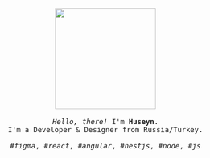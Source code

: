<p align="center">

  <br>
  <br>
  
  <img width="200" src="https://github.com/K0pB3N/Ri7vaI/blob/main/shiba-eye.gif">
 
  <br>
  <br>
  
  <samp>
    <i>Hello, there!</i> I'm <b>Huseyn</b>.
    <br> 
    I'm a Developer & Designer from Russia/Turkey.
    <br>
    <br>
    <i>#figma</i>, <i>#react</i>, <i>#angular</i>, <i>#nestjs</i>, <i>#node</i>, <i>#js</i>
  </samp>
  
  <br>
  <br>
  <br>
  <br>
  <br>

</p>
